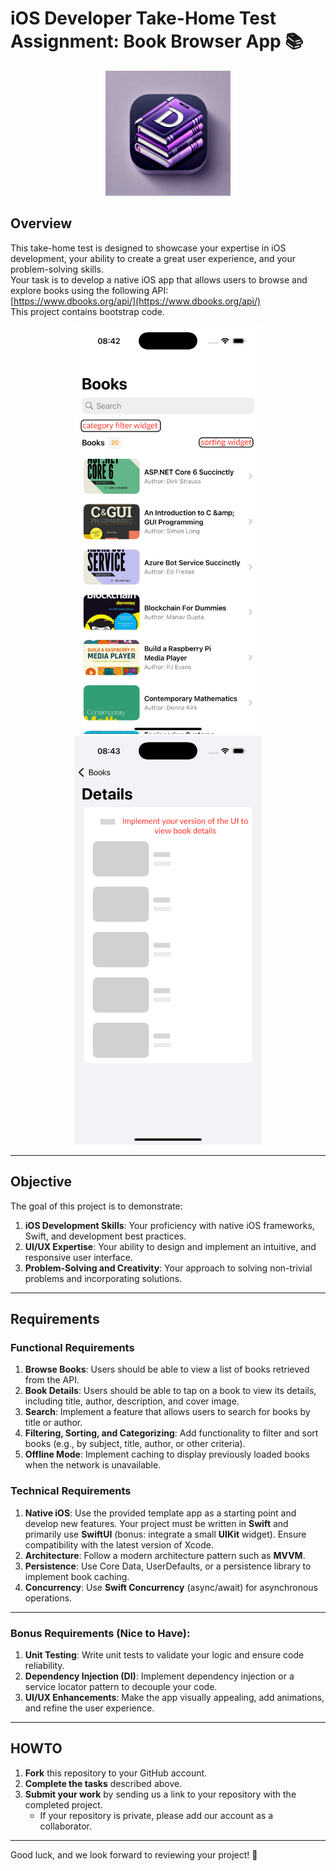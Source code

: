 # iOS Developer Take-Home Test Assignment: Book Browser App 📚

<p align="center">
  <img src="readme-assets/logo.png" alt="Logo" width="200">
</p>

## Overview  
This take-home test is designed to showcase your expertise in iOS development, your ability to create a great user experience, and your problem-solving skills.  
Your task is to develop a native iOS app that allows users to browse and explore books using the following API:  
[https://www.dbooks.org/api/](https://www.dbooks.org/api/)  
This project contains bootstrap code.
<p align="center">
  <img src="readme-assets/main.png" alt="Screenshot 1" width="300">
  <img src="readme-assets/details.png" alt="Screenshot 2" width="300">
</p>

---

## Objective  
The goal of this project is to demonstrate:  
1. **iOS Development Skills**: Your proficiency with native iOS frameworks, Swift, and development best practices.  
2. **UI/UX Expertise**: Your ability to design and implement an intuitive, and responsive user interface.  
3. **Problem-Solving and Creativity**: Your approach to solving non-trivial problems and incorporating solutions. 

---

## Requirements  

### Functional Requirements  
1. **Browse Books**: Users should be able to view a list of books retrieved from the API.  
2. **Book Details**: Users should be able to tap on a book to view its details, including title, author, description, and cover image.  
3. **Search**: Implement a feature that allows users to search for books by title or author.  
4. **Filtering, Sorting, and Categorizing**: Add functionality to filter and sort books (e.g., by subject, title, author, or other criteria).  
5. **Offline Mode**: Implement caching to display previously loaded books when the network is unavailable.  

### Technical Requirements  
1. **Native iOS**: Use the provided template app as a starting point and develop new features. Your project must be written in **Swift** and primarily use **SwiftUI** (bonus: integrate a small **UIKit** widget). Ensure compatibility with the latest version of Xcode.  
2. **Architecture**: Follow a modern architecture pattern such as **MVVM**.  
3. **Persistence**: Use Core Data, UserDefaults, or a persistence library to implement book caching.  
4. **Concurrency**: Use **Swift Concurrency** (async/await) for asynchronous operations.  

---

### Bonus Requirements (Nice to Have):  
1. **Unit Testing**: Write unit tests to validate your logic and ensure code reliability.  
2. **Dependency Injection (DI)**: Implement dependency injection or a service locator pattern to decouple your code.  
3. **UI/UX Enhancements**: Make the app visually appealing, add animations, and refine the user experience.  

---

## HOWTO  
1. **Fork** this repository to your GitHub account.  
2. **Complete the tasks** described above.  
3. **Submit your work** by sending us a link to your repository with the completed project.  
   - If your repository is private, please add our account as a collaborator.  

---

Good luck, and we look forward to reviewing your project! 🚀
